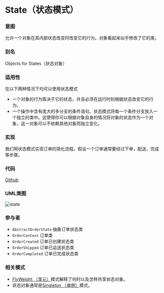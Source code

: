 # State（状态模式）

### 意图
允许一个对象在其内部状态改变时改变它的行为。对象看起来似乎修改了它的类。

### 别名
Objects for States（状态对象）

### 适用性
在以下两种情况下均可以使用状态模式
* 一个对象的行为取决于它的状态，并且必须在运行时刻根据状态改变它的行为。
* 一个操作中含有庞大的多分支的条件语句。状态模式将每一个条件分支放入一个独立的类中。这使得你可以根据对象自身的情况将对象的状态作为一个对象，这一对象可以不依赖其他对象而独立变化。

### 实现
我们用状态模式实现订单的简化流程。假设一个订单通常要经过下单，配送，完成等步骤。

### 代码
[Github](https://github.com/alitain/design-pattern/tree/master/src/Behavioral/State)

### UML类图
![state](http://ohtd7tndv.bkt.clouddn.com/dp_state.png)

### 参与者
* `AbstractOrderState` 抽象订单状态类
* `OrderContext` 订单类
* `OrderCreated` 订单已创建状态类
* `OrderShipped` 订单已运送状态类
* `OrderCompleted` 订单已完成状态类

### 相关模式
* [FlyWeight （享元）](https://github.com/alitain/design-pattern/blob/master/docs/structural/flyweight.md)模式解释了何时以及怎样共享状态对象。
* 状态对象通常是[Singleton （单例）](https://github.com/alitain/design-pattern/blob/master/docs/creational/singleton.md)模式。